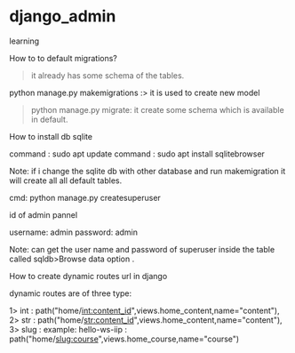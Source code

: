 # django_admin
learning


How to to default migrations?

> it already has some schema of the tables.

python manage.py makemigrations  :> it is used to create new model

> python manage.py migrate:  it create some schema which is available in default.


How to install db sqlite

command : sudo apt update
command : sudo apt install sqlitebrowser

Note: if i change the sqlite db with other database and run makemigration it will create all all default tables.


<!-- create super user  -->
cmd: python manage.py createsuperuser

id of admin pannel

username: admin
password: admin


Note: can get the user name and password of superuser inside the table called sqldb>Browse data option .

<!-- what is URL(Route) and Views -->

<!-- function and class based views -->

<!-- how to create Views and Urls and how to connect  -->


How to create dynamic routes url in django

dynamic routes are of three type:

1> int   :     path("home/<int:content_id>",views.home_content,name="content"),
2> str  :  path("home/<str:content_id>",views.home_content,name="content"),
3> slug     : example: hello-ws-iip :     path("home/<slug:course>",views.home_course,name="course")



